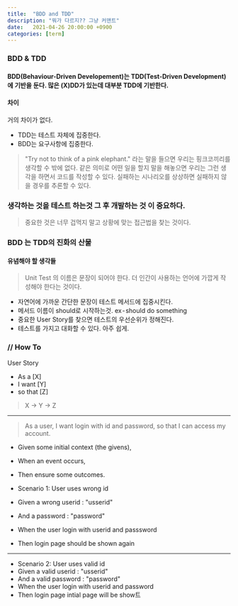 ```yaml
---
title:  "BDD and TDD"
description: "뭐가 다르지?? 그냥 커맨트"
date:   2021-04-26 20:00:00 +0900
categories: [term]
---
```


### BDD & TDD

#### BDD(Behaviour-Driven Developement)는 TDD(Test-Driven Development)에 기반을 둔다. 많은 (X)DD가 있는데 대부분 TDD에 기반한다.

#### 차이

거의 차이가 없다.
- TDD는 테스트 자체에 집중한다.
- BDD는 요구사항에 집중한다.

> "Try not to think of a pink elephant." 라는 말을 들으면 우리는 핑크코끼리를 생각할 수 밖에 없다. 같은 의미로 어떤 일을 할지 말을 해놓으면 우리는 그런 생각을 하면서 코드를 작성할 수 있다. 실패하는 시나리오를 상상하면 실패하지 않을 경우를 추론할 수 있다.


### 생각하는 것을 테스트 하는것 그 후 개발하는 것 이 중요하다.

> 중요한 것은 너무 겁먹지 말고 상황에 맞는 접근법을 찾는 것이다.

### BDD 는 TDD의 진화의 산물

#### 유념해야 할 생각들

> Unit Test 의 이름은 문장이 되어야 한다. 더 인간이 사용하는 언어에 가깝게 작성해야 한다는 것이다.

- 자연어에 가까운 간단한 문장이 테스트 메서드에 집중시킨다.
- 메서드 이름이 should로 시작하는것. ex - should do something
- 중요한 User Story를 찾으면 테스트의 우선순위가 정해진다.
- 테스트를 가지고 대화할 수 있다. 아주 쉽게.

### // How To

User Story
- As a [X]
- I want [Y]
- so that [Z]

> X -> Y -> Z

---

> As a user, I want login with id and password, so that I can access my account.

- Given some initial context (the givens),
- When an event occurs,
- Then ensure some outcomes.

- Scenario 1: User uses wrong id
- Given a wrong userid : "usserid"
- And a password : "password"
- When the user login with userid and passsword
- Then login page should be shown again

---

- Scenario 2: User uses valid id
- Given a valid userid : "usserid"
- And a valid password : "password"
- When the user login with userid and password
- Then login page intial page will be show트